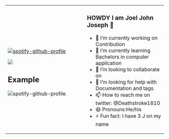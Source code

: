 <table width="100%"> 
  <tr>
  <td width="50%">
      
&nbsp; <br> 
    [![spotify-github-profile](https://spotify-github-profile.vercel.app/api/view?uid=31de5agmmee5t4x7noztgj3u3tce&cover_image=true&theme=compact)](https://github.com/kittinan/spotify-github-profile)

[<img src="/img/btn-spotify.png">](https://spotify-github-profile.vercel.app/api/login)

## Example

![spotify-github-profile](/img/example.svg)

  </td>
  <td width="50%">



### HOWDY I am Joel John Joseph 👋
- 🔭 I’m currently working on Contribution
- 🌱 I’m currently learning Bachelors in computer application
- 👯 I’m looking to collaborate on 
- 🤔 I’m looking for help with Documentation and tags
- 📫 How to reach me on twitter: @Deathstroke1810
- 😄 Pronouns:He/his
- ⚡ Fun fact: I have 3 J on my name



